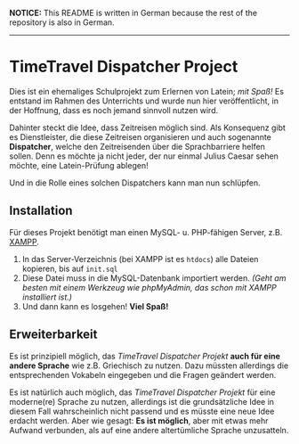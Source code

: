 **NOTICE:** This README is written in German because the rest of the repository is also in German.

<hr>

# TimeTravel Dispatcher Project

Dies ist ein ehemaliges Schulprojekt zum Erlernen von Latein; _mit Spaß!_
Es entstand im Rahmen des Unterrichts und wurde nun hier veröffentlicht, in der Hoffnung, dass es noch jemand sinnvoll nutzen wird.

Dahinter steckt die Idee, dass Zeitreisen möglich sind. Als Konsequenz gibt es Dienstleister, die diese Zeitreisen organisieren und auch sogenannte **Dispatcher**, welche den Zeitreisenden über die Sprachbarriere helfen sollen. Denn es möchte ja nicht jeder, der nur einmal Julius Caesar sehen möchte, eine Latein-Prüfung ablegen!

Und in die Rolle eines solchen Dispatchers kann man nun schlüpfen.

## Installation
Für dieses Projekt benötigt man einen MySQL- u. PHP-fähigen Server, z.B. [XAMPP](https://www.apachefriends.org/de/index.html).
1. In das Server-Verzeichnis (bei XAMPP ist es `htdocs`) alle Dateien kopieren, bis auf `init.sql`
2. Diese Datei muss in die MySQL-Datenbank importiert werden. _(Geht am besten mit einem Werkzeug wie phpMyAdmin, das schon mit XAMPP installiert ist.)_
3. Und dann kann es losgehen! **Viel Spaß!**

## Erweiterbarkeit
Es ist prinzipiell möglich, das _TimeTravel Dispatcher Projekt_ **auch für eine andere Sprache** wie z.B. Griechisch zu nutzen. Dazu müssten allerdings die entsprechenden Vokabeln eingegeben und die Fragen geändert werden.

Es ist natürlich auch möglich, das _TimeTravel Dispatcher Projekt_ für eine moderne(re) Sprache zu nutzen, allerdings ist die grundsätzliche Idee in diesem Fall wahrscheinlich nicht passend und es müsste eine neue Idee erdacht werden. Aber wie gesagt: **Es ist möglich**, aber mit etwas mehr Aufwand verbunden, als auf eine andere altertümliche Sprache unzusatteln.
